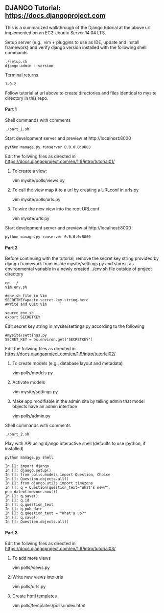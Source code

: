 ## DJANGO Tutorial: https://docs.djangoproject.com

This is a summarized walkthrough of the Django tutorial at the above url implemented on an EC2 Ubuntu Server 14.04 LTS.

Setup server (e.g., vim + pluggins to use as IDE, update and install framework) and verify django version installed with the following shell commands

    ./setup.sh
    django-admin --version

Terminal returns  

    1.9.2


Follow tutorial at url above to create directories and files identical to mysite directory in this repo.


#### Part 1

Shell commands with comments

    ./part_1.sh

Start development server and preview at http://localhost:8000

    python manage.py runserver 0.0.0.0:8000

Edit the follwing files as directed in https://docs.djangoproject.com/en/1.9/intro/tutorial01/

1) To create a view:

    vim mysite/polls/views.py

2) To call the view map it to a url by creating a URLconf in urls.py

    vim mysite/polls/urls.py

3) To wire the new view into the root URLconf

    vim mysite/urls.py

Start development server and preview at http://localhost:8000

    python manage.py runserver 0.0.0.0:8000


#### Part 2

Before continuing with the tutorial, remove the secret key string provided by django framework from inside mysite/settings.py and store it as environmental variable in a newly created ../env.sh file outside of project directory

    cd ../
    vim env.sh

    #env.sh file in Vim
    SECRETKEY=paste-secret-key-string-here
    #Write and Quit Vim

    source env.sh
    export SECRETKEY

Edit secret key string in mysite/settings.py according to the following

    #mysite/settings.py
    SECRET_KEY = os.environ.get('SECRETKEY')


Edit the follwing files as directed in https://docs.djangoproject.com/en/1.9/intro/tutorial02/

1) To create models (e.g., database layout and metadata)

    vim polls/models.py

2) Activate models

    vim mysite/settings.py

3) Make app modifiable in the admin site by telling admin that model objects have an admin interface

   vim polls/admin.py


Shell commands with comments

    ./part_2.sh

Play with API using django interactive shell (defaults to use ipython, if installed)

    python manage.py shell

    In []: import django
    In []: django.setup()
    In []: from polls.models import Question, Choice
    In []: Question.objects.all()
    In []: from django.utils import timezone
    In []: q = Question(question_text="What's new?", pub_date=timezone.now())
    In []: q.save()
    In []: q.id
    In []: q.question_text
    In []: q.pub_date
    In []: q.question_text = "What's up?"
    In []: q.save()
    In []: Question.objects.all()


#### Part 3

Edit the follwing files as directed in https://docs.djangoproject.com/en/1.9/intro/tutorial03/

1) To add more views

    vim polls/views.py

2) Write new views into urls

    vim polls/urls.py

3) Create html templates

    vim polls/templates/polls/index.html
